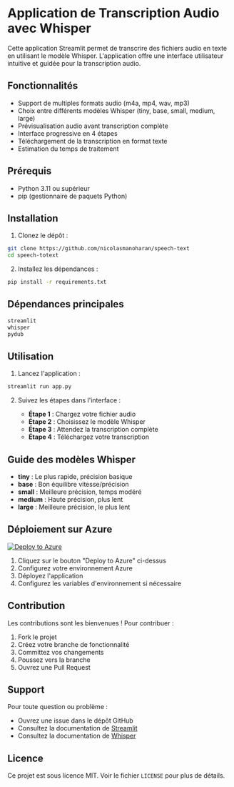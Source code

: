 # Application de Transcription Audio avec Whisper

Cette application Streamlit permet de transcrire des fichiers audio en texte en utilisant le modèle Whisper. L'application offre une interface utilisateur intuitive et guidée pour la transcription audio.

## Fonctionnalités

- Support de multiples formats audio (m4a, mp4, wav, mp3)
- Choix entre différents modèles Whisper (tiny, base, small, medium, large)
- Prévisualisation audio avant transcription complète
- Interface progressive en 4 étapes
- Téléchargement de la transcription en format texte
- Estimation du temps de traitement

## Prérequis

- Python 3.11 ou supérieur
- pip (gestionnaire de paquets Python)

## Installation

1. Clonez le dépôt :
```bash
git clone https://github.com/nicolasmanoharan/speech-text
cd speech-totext
```

2. Installez les dépendances :
```bash
pip install -r requirements.txt
```

## Dépendances principales

```txt
streamlit
whisper
pydub
```

## Utilisation

1. Lancez l'application :
```bash
streamlit run app.py
```

2. Suivez les étapes dans l'interface :

   - **Étape 1** : Chargez votre fichier audio
   - **Étape 2** : Choisissez le modèle Whisper
   - **Étape 3** : Attendez la transcription complète
   - **Étape 4** : Téléchargez votre transcription

## Guide des modèles Whisper

- **tiny** : Le plus rapide, précision basique
- **base** : Bon équilibre vitesse/précision
- **small** : Meilleure précision, temps modéré
- **medium** : Haute précision, plus lent
- **large** : Meilleure précision, le plus lent

## Déploiement sur Azure

[![Deploy to Azure](https://aka.ms/deploytoazurebutton)](https://portal.azure.com/#create/Microsoft.Template/uri/https%3A%2F%2Fraw.githubusercontent.com%2FAzure%2Fazure-quickstart-templates%2Fmaster%2Fquickstarts%2Fmicrosoft.web%2Fwebapp-linux-node%2Fazuredeploy.json)

1. Cliquez sur le bouton "Deploy to Azure" ci-dessus
2. Configurez votre environnement Azure
3. Déployez l'application
4. Configurez les variables d'environnement si nécessaire

## Contribution

Les contributions sont les bienvenues ! Pour contribuer :

1. Fork le projet
2. Créez votre branche de fonctionnalité
3. Committez vos changements
4. Poussez vers la branche
5. Ouvrez une Pull Request

## Support

Pour toute question ou problème :
- Ouvrez une issue dans le dépôt GitHub
- Consultez la documentation de [Streamlit](https://docs.streamlit.io/)
- Consultez la documentation de [Whisper](https://github.com/openai/whisper)

## Licence

Ce projet est sous licence MIT. Voir le fichier `LICENSE` pour plus de détails.
